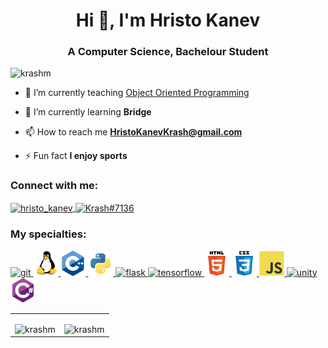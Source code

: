 <h1 align="center">Hi 👋, I'm Hristo Kanev</h1>
<h3 align="center">A Computer Science, Bachelour Student</h3>

<p align="left">
    <img src="https://komarev.com/ghpvc/?username=krashm&label=Profile%20views&color=0e75b6&style=flat" alt="krashm"/>
</p>

- 🔭 I’m currently teaching [Object Oriented Programming](https://github.com/KrashM/Object_Oriented_Programming)

- 🌱 I’m currently learning **Bridge**

- 📫 How to reach me **HristoKanevKrash@gmail.com**

- ⚡ Fun fact **I enjoy sports**

<h3 align="left">Connect with me:</h3>
<p align="left">
    <a href="https://instagram.com/hristo_kanev" target="blank">
        <img align="center" src="https://raw.githubusercontent.com/rahuldkjain/github-profile-readme-generator/master/src/images/icons/Social/instagram.svg" alt="hristo_kanev" height="30" width="40"/>
    </a>
    <a href="https://discord.gg/Krash#7136" target="blank">
        <img align="center" src="https://raw.githubusercontent.com/rahuldkjain/github-profile-readme-generator/master/src/images/icons/Social/discord.svg" alt="Krash#7136" height="30" width="40"/>
    </a>
</p>

<h3 align="left">My specialties:</h3>
<p align="left">
    <a href="https://git-scm.com/" target="_blank" rel="noreferrer">
        <img src="https://www.vectorlogo.zone/logos/git-scm/git-scm-icon.svg" alt="git" width="40" height="40"/>
    </a>
    <a href="https://www.linux.org/" target="_blank" rel="noreferrer">
        <img src="https://raw.githubusercontent.com/devicons/devicon/master/icons/linux/linux-original.svg" alt="linux" width="40" height="40"/>
    </a>
    <a href="https://en.cppreference.com/w/" target="_blank" rel="noreferrer">
        <img src="https://raw.githubusercontent.com/devicons/devicon/master/icons/cplusplus/cplusplus-original.svg" alt="cplusplus" width="40" height="40"/>
    </a>
    <a href="https://www.python.org" target="_blank" rel="noreferrer">
        <img src="https://raw.githubusercontent.com/devicons/devicon/master/icons/python/python-original.svg" alt="python" width="40" height="40"/>
    </a>
    <a href="https://flask.palletsprojects.com/" target="_blank" rel="noreferrer">
        <img src="https://www.vectorlogo.zone/logos/pocoo_flask/pocoo_flask-icon.svg" alt="flask" width="40" height="40"/>
    </a>
    <a href="https://www.tensorflow.org" target="_blank" rel="noreferrer">
        <img src="https://www.vectorlogo.zone/logos/tensorflow/tensorflow-icon.svg" alt="tensorflow" width="40" height="40"/>
    </a>
    <a href="https://www.w3.org/html/" target="_blank" rel="noreferrer">
        <img src="https://raw.githubusercontent.com/devicons/devicon/master/icons/html5/html5-original-wordmark.svg" alt="html5" width="40" height="40"/>
    </a>
    <a href="https://www.w3schools.com/css/" target="_blank" rel="noreferrer">
        <img src="https://raw.githubusercontent.com/devicons/devicon/master/icons/css3/css3-original-wordmark.svg" alt="css3" width="40" height="40"/>
    </a>
    <a href="https://developer.mozilla.org/en-US/docs/Web/JavaScript" target="_blank" rel="noreferrer"> 
        <img src="https://raw.githubusercontent.com/devicons/devicon/master/icons/javascript/javascript-original.svg" alt="javascript" width="40" height="40"/>
    </a>
    <a href="https://unity.com/" target="_blank" rel="noreferrer">
        <img src="https://www.vectorlogo.zone/logos/unity3d/unity3d-icon.svg" alt="unity" width="40" height="40"/>
    </a>
    <a href="https://www.w3schools.com/cs/" target="_blank" rel="noreferrer">
        <img src="https://raw.githubusercontent.com/devicons/devicon/master/icons/csharp/csharp-original.svg" alt="csharp" width="40" height="40"/>
    </a>
</p>

<table align="center", width=100%>
    <tr>
        <td align="center">
            <p>
                <img align="left" src="https://github-readme-stats.vercel.app/api/top-langs?username=krashm&show_icons=true&locale=en&layout=compact" alt="krashm"/>
            </p>
        </td>
        <td align="center">
            <p>
                <img align="right" src="https://github-readme-streak-stats.herokuapp.com/?user=krashm&" alt="krashm"/>
            </p>
        </td>
    </tr>
</table>
